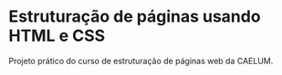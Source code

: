 # Estruturação de páginas usando HTML e CSS

Projeto prático do curso de estruturação de páginas web da CAELUM.
